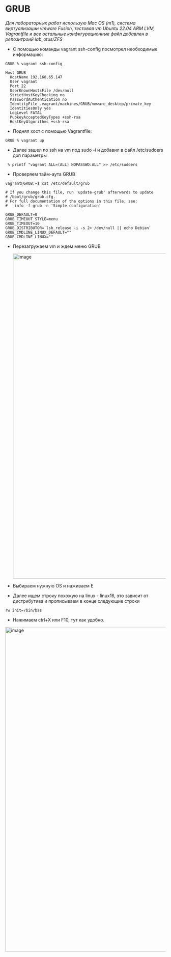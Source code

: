# GRUB

*Для лабораторных работ использую Mac OS (m1), система виртуализации vmware Fusion, тестовая vm Ubuntu 22.04 ARM LVM, Vagrantfile и все остальные конфигурационные файл добавлен в репозитроий lab_otus/ZFS*

- C помощью команды vagrant ssh-config посмотрел необходимые информацию:

```
GRUB % vagrant ssh-config
```
```
Host GRUB
  HostName 192.168.65.147
  User vagrant
  Port 22
  UserKnownHostsFile /dev/null
  StrictHostKeyChecking no
  PasswordAuthentication no
  IdentityFile .vagrant/machines/GRUB/vmware_desktop/private_key
  IdentitiesOnly yes
  LogLevel FATAL
  PubkeyAcceptedKeyTypes +ssh-rsa
  HostKeyAlgorithms +ssh-rsa
```

- Поднял хост с помощью Vagrantfile:
```
GRUB % vagrant up
```

- Далее зашел по ssh на vm под sudo -i и добавил в файл /etc/sudoers доп параметры
```
 % printf "vagrant ALL=(ALL) NOPASSWD:ALL" >> /etc/sudoers
```

- Проверяем тайм-аута GRUB
```
vagrant@GRUB:~$ cat /etc/default/grub
```
```
# If you change this file, run 'update-grub' afterwards to update
# /boot/grub/grub.cfg.
# For full documentation of the options in this file, see:
#   info -f grub -n 'Simple configuration'

GRUB_DEFAULT=0
GRUB_TIMEOUT_STYLE=menu
GRUB_TIMEOUT=10
GRUB_DISTRIBUTOR=`lsb_release -i -s 2> /dev/null || echo Debian`
GRUB_CMDLINE_LINUX_DEFAULT=""
GRUB_CMDLINE_LINUX=""
```

- Перезагружаем vm и ждем меню GRUB

  <img width="1022" alt="image" src="https://github.com/yurpv/lab_otus/assets/162872411/ea79baed-e9d1-4329-90f6-e674ddff3344">

- Выбираем нужную OS и наживаем E

- Далее ищем строку похожую на linux - linux16, это зависит от дистрибутива и прописываем в конце следующие строки
```
rw init=/bin/bas
```

- Нажимаем ctrl+X или F10, тут как удобно.

<img width="1021" alt="image" src="https://github.com/yurpv/lab_otus/assets/162872411/0c7057fd-1665-49e5-8adb-452dd39fe6e1">


